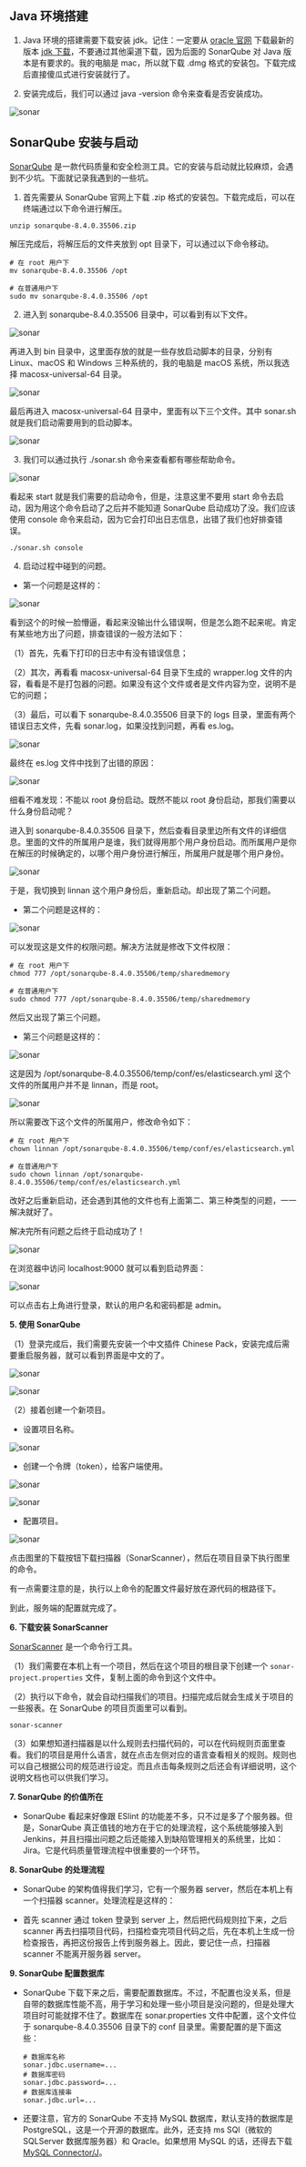 ## Java 环境搭建

1. Java 环境的搭建需要下载安装 jdk。记住：一定要从 [oracle 官网](https://www.oracle.com/index.html) 下载最新的版本 [jdk 下载](https://www.oracle.com/java/technologies/javase-jdk14-downloads.html)，不要通过其他渠道下载，因为后面的 SonarQube 对 Java 版本是有要求的。我的电脑是 mac，所以就下载 .dmg 格式的安装包。下载完成后直接傻瓜式进行安装就行了。


2. 安装完成后，我们可以通过 java -version 命令来查看是否安装成功。

![sonar](../.vuepress/public/assets/image/engineering/sonar1.png 'sonar')

## SonarQube 安装与启动

[SonarQube](https://www.sonarqube.org/) 是一款代码质量和安全检测工具。它的安装与启动就比较麻烦，会遇到不少坑。下面就记录我遇到的一些坑。

1. 首先需要从 SonarQube 官网上下载 .zip 格式的安装包。下载完成后，可以在终端通过以下命令进行解压。

```shell
unzip sonarqube-8.4.0.35506.zip
```

解压完成后，将解压后的文件夹放到 opt 目录下，可以通过以下命令移动。

```shell
# 在 root 用户下
mv sonarqube-8.4.0.35506 /opt

# 在普通用户下
sudo mv sonarqube-8.4.0.35506 /opt
```

2. 进入到 sonarqube-8.4.0.35506 目录中，可以看到有以下文件。

![sonar](../.vuepress/public/assets/image/engineering/sonar2.png 'sonar')

再进入到 bin 目录中，这里面存放的就是一些存放启动脚本的目录，分别有 Linux、macOS 和 Windows 三种系统的，我的电脑是 macOS 系统，所以我选择 macosx-universal-64 目录。

![sonar](../.vuepress/public/assets/image/engineering/sonar3.png 'sonar')

最后再进入 macosx-universal-64 目录中，里面有以下三个文件。其中 sonar.sh 就是我们启动需要用到的启动脚本。

![sonar](../.vuepress/public/assets/image/engineering/sonar4.png 'sonar')

3. 我们可以通过执行 ./sonar.sh 命令来查看都有哪些帮助命令。

![sonar](../.vuepress/public/assets/image/engineering/sonar5.png 'sonar')

看起来 start 就是我们需要的启动命令，但是，注意这里不要用 start 命令去启动，因为用这个命令启动了之后并不能知道 SonarQube 启动成功了没。我们应该使用 console 命令来启动，因为它会打印出日志信息，出错了我们也好排查错误。

```shell
./sonar.sh console
```

4. 启动过程中碰到的问题。

- 第一个问题是这样的：

![sonar](../.vuepress/public/assets/image/engineering/sonar6.png 'sonar')

看到这个的时候一脸懵逼，看起来没输出什么错误啊，但是怎么跑不起来呢。肯定有某些地方出了问题，排查错误的一般方法如下：

（1）首先，先看下打印的日志中有没有错误信息；

（2）其次，再看看 macosx-universal-64 目录下生成的 wrapper.log 文件的内容，看看是不是打包器的问题。如果没有这个文件或者是文件内容为空，说明不是它的问题；

（3）最后，可以看下 sonarqube-8.4.0.35506 目录下的 logs 目录，里面有两个错误日志文件，先看 sonar.log，如果没找到问题，再看 es.log。

![sonar](../.vuepress/public/assets/image/engineering/sonar7.png 'sonar')

最终在 es.log 文件中找到了出错的原因：

![sonar](../.vuepress/public/assets/image/engineering/sonar8.png 'sonar')

细看不难发现：不能以 root 身份启动。既然不能以 root 身份启动，那我们需要以什么身份启动呢？

进入到 sonarqube-8.4.0.35506 目录下，然后查看目录里边所有文件的详细信息。里面的文件的所属用户是谁，我们就得用那个用户身份启动。而所属用户是你在解压的时候确定的，以哪个用户身份进行解压，所属用户就是哪个用户身份。

![sonar](../.vuepress/public/assets/image/engineering/sonar9.png 'sonar')

于是，我切换到 linnan 这个用户身份后，重新启动。却出现了第二个问题。

- 第二个问题是这样的：

![sonar](../.vuepress/public/assets/image/engineering/sonar10.png 'sonar')

可以发现这是文件的权限问题。解决方法就是修改下文件权限：

```shell
# 在 root 用户下
chmod 777 /opt/sonarqube-8.4.0.35506/temp/sharedmemory

# 在普通用户下
sudo chmod 777 /opt/sonarqube-8.4.0.35506/temp/sharedmemory
```

然后又出现了第三个问题。

- 第三个问题是这样的：

![sonar](../.vuepress/public/assets/image/engineering/sonar11.png 'sonar')

这是因为 /opt/sonarqube-8.4.0.35506/temp/conf/es/elasticsearch.yml 这个文件的所属用户并不是 linnan，而是 root。

![sonar](../.vuepress/public/assets/image/engineering/sonar12.png 'sonar')

所以需要改下这个文件的所属用户，修改命令如下：

```shell
# 在 root 用户下
chown linnan /opt/sonarqube-8.4.0.35506/temp/conf/es/elasticsearch.yml

# 在普通用户下
sudo chown linnan /opt/sonarqube-8.4.0.35506/temp/conf/es/elasticsearch.yml
```

改好之后重新启动，还会遇到其他的文件也有上面第二、第三种类型的问题，一一解决就好了。

解决完所有问题之后终于启动成功了！

![sonar](../.vuepress/public/assets/image/engineering/sonar13.png 'sonar')

在浏览器中访问 localhost:9000 就可以看到启动界面：

![sonar](../.vuepress/public/assets/image/engineering/sonar14.png 'sonar')

可以点击右上角进行登录，默认的用户名和密码都是 admin。

**5. 使用 SonarQube**

（1）登录完成后，我们需要先安装一个中文插件 Chinese Pack，安装完成后需要重启服务器，就可以看到界面是中文的了。

![sonar](../.vuepress/public/assets/image/engineering/sonar15.png 'sonar')

![sonar](../.vuepress/public/assets/image/engineering/sonar16.png 'sonar')

（2）接着创建一个新项目。

- 设置项目名称。

![sonar](../.vuepress/public/assets/image/engineering/sonar17.png 'sonar')

- 创建一个令牌（token），给客户端使用。

![sonar](../.vuepress/public/assets/image/engineering/sonar18.png 'sonar')

![sonar](../.vuepress/public/assets/image/engineering/sonar19.png 'sonar')

- 配置项目。

![sonar](../.vuepress/public/assets/image/engineering/sonar20.png 'sonar')

点击图里的下载按钮下载扫描器（SonarScanner），然后在项目目录下执行图里的命令。

有一点需要注意的是，执行以上命令的配置文件最好放在源代码的根路径下。

到此，服务端的配置就完成了。

**6. 下载安装 SonarScanner**

[SonarScanner](https://docs.sonarqube.org/latest/analysis/scan/sonarscanner/) 是一个命令行工具。

（1）我们需要在本机上有一个项目，然后在这个项目的根目录下创建一个 `sonar-project.properties` 文件，复制上面的命令到这个文件中。

（2）执行以下命令，就会自动扫描我们的项目。扫描完成后就会生成关于项目的一些报表。在 SonarQube 的项目页面里可以看到。

```shell
sonar-scanner
```

（3）如果想知道扫描器是以什么规则去扫描代码的，可以在代码规则页面里查看。我们的项目是用什么语言，就在点击左侧对应的语言查看相关的规则。规则也可以自己根据公司的规范进行设定。而且点击每条规则之后还会有详细说明，这个说明文档也可以供我们学习。

**7. SonarQube 的价值所在**

- SonarQube 看起来好像跟 ESlint 的功能差不多，只不过是多了个服务器。但是，SonarQube 真正值钱的地方在于它的处理流程，这个系统能够接入到 Jenkins，并且扫描出问题之后还能接入到缺陷管理相关的系统里，比如：Jira。它是代码质量管理流程中很重要的一个环节。

**8. SonarQube 的处理流程**

- SonarQube 的架构值得我们学习，它有一个服务器 server，然后在本机上有一个扫描器 scanner。处理流程是这样的：

- 首先 scanner 通过 token 登录到 server 上，然后把代码规则拉下来，之后 scanner 再去扫描项目代码，扫描检查完项目代码之后，先在本机上生成一份检查报告，再把这份报告上传到服务器上。因此，要记住一点，扫描器 scanner 不能离开服务器 server。

**9. SonarQube 配置数据库**

- SonarQube 下载下来之后，需要配置数据库。不过，不配置也没关系，但是自带的数据库性能不高，用于学习和处理一些小项目是没问题的，但是处理大项目时可能就撑不住了。数据库在 sonar.properties 文件中配置，这个文件位于 sonarqube-8.4.0.35506 目录下的 conf 目录里。需要配置的是下面这些：

  ```shell
  # 数据库名称
  sonar.jdbc.username=...
  # 数据库密码
  sonar.jdbc.password=...
  # 数据库连接串
  sonar.jdbc.url=... 
  ```

- 还要注意，官方的 SonarQube 不支持 MySQL 数据库，默认支持的数据库是 PostgreSQL，这是一个开源的数据库。此外，还支持 ms SQl（微软的 SQLServer 数据库服务器）和 Qracle。如果想用 MySQL 的话，还得去下载 [MySQL Connector/J](https://dev.mysql.com/downloads/)。

